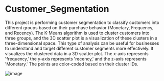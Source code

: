 # Customer_Segmentation
This project is performing customer segmentation to classify customers into different groups based on their purchase behavior (Monetary, Frequency, and Recency). The K-Means algorithm is used to cluster customers into three groups, and the 3D scatter plot is a visualization of these clusters in a three-dimensional space. This type of analysis can be useful for businesses to understand and target different customer segments more effectively.
It visualizes the clustered data in a 3D scatter plot. The x-axis represents 'frequency,' the y-axis represents 'recency,' and the z-axis represents 'Monetary.' The points are color-coded based on their cluster IDs.

![image](https://github.com/KshitijShresth29/Customer-Segmentation/assets/145615126/4a88b4f6-fdbc-4ada-86f6-e8e865b46584)

 
